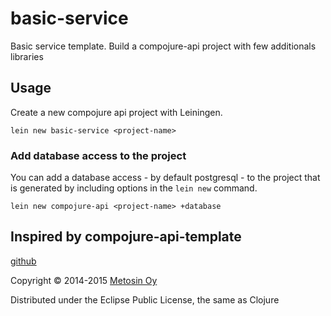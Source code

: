# basic-service

Basic service template. Build a compojure-api project with few additionals libraries

## Usage

Create a new compojure api project with Leiningen.

```
lein new basic-service <project-name>
```

### Add database access to the project

You can add a database access - by default postgresql - to the project that is generated by including options in the
`lein new` command.

```
lein new compojure-api <project-name> +database
```

## Inspired by compojure-api-template

[github](https://github.com/metosin/compojure-api-template)

Copyright © 2014-2015 [Metosin Oy](http://www.metosin.fi)

Distributed under the Eclipse Public License, the same as Clojure